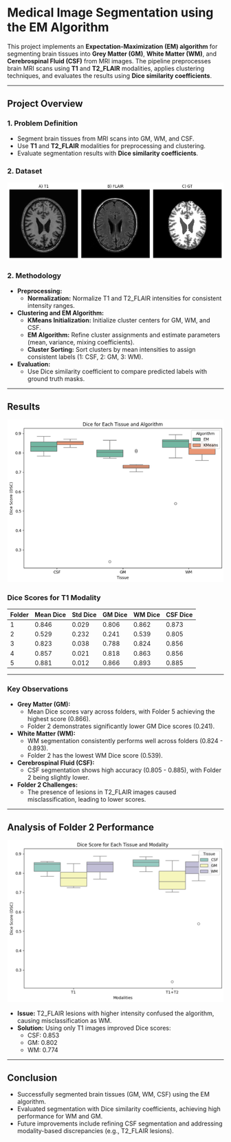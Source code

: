 # Medical Image Segmentation using the EM Algorithm

This project implements an **Expectation-Maximization (EM) algorithm** for segmenting brain tissues into **Grey Matter (GM)**, **White Matter (WM)**, and **Cerebrospinal Fluid (CSF)** from MRI images. The pipeline preprocesses brain MRI scans using **T1** and **T2_FLAIR** modalities, applies clustering techniques, and evaluates the results using **Dice similarity coefficients**.

---

## **Project Overview**

### **1. Problem Definition**
- Segment brain tissues from MRI scans into GM, WM, and CSF.
- Use **T1** and **T2_FLAIR** modalities for preprocessing and clustering.
- Evaluate segmentation results with **Dice similarity coefficients**.

### **2. Dataset**

![Dataset Sample](Images/Dataset.png)

### **2. Methodology**
- **Preprocessing:**
  - **Normalization:** Normalize T1 and T2_FLAIR intensities for consistent intensity ranges.
- **Clustering and EM Algorithm:**
  - **KMeans Initialization:** Initialize cluster centers for GM, WM, and CSF.
  - **EM Algorithm:** Refine cluster assignments and estimate parameters (mean, variance, mixing coefficients).
  - **Cluster Sorting:** Sort clusters by mean intensities to assign consistent labels (1: CSF, 2: GM, 3: WM).
- **Evaluation:**
  - Use Dice similarity coefficient to compare predicted labels with ground truth masks.

---

## **Results**

![Dice Score](Images/result_1.PNG)

### **Dice Scores for T1 Modality**

| Folder | Mean Dice | Std Dice | GM Dice | WM Dice | CSF Dice |
|--------|-----------|----------|---------|---------|----------|
| 1      | 0.846     | 0.029    | 0.806   | 0.862   | 0.873    |
| 2      | 0.529     | 0.232    | 0.241   | 0.539   | 0.805    |
| 3      | 0.823     | 0.038    | 0.788   | 0.824   | 0.856    |
| 4      | 0.857     | 0.021    | 0.818   | 0.863   | 0.856    |
| 5      | 0.881     | 0.012    | 0.866   | 0.893   | 0.885    |

---

### **Key Observations**
- **Grey Matter (GM):**
  - Mean Dice scores vary across folders, with Folder 5 achieving the highest score (0.866).
  - Folder 2 demonstrates significantly lower GM Dice scores (0.241).
- **White Matter (WM):**
  - WM segmentation consistently performs well across folders (0.824 - 0.893).
  - Folder 2 has the lowest WM Dice score (0.539).
- **Cerebrospinal Fluid (CSF):**
  - CSF segmentation shows high accuracy (0.805 - 0.885), with Folder 2 being slightly lower.
- **Folder 2 Challenges:**
  - The presence of lesions in T2_FLAIR images caused misclassification, leading to lower scores.

---

## **Analysis of Folder 2 Performance**
![Folder 2 Segmentation Performance](Images/result_2.PNG)

- **Issue:** T2_FLAIR lesions with higher intensity confused the algorithm, causing misclassification as WM.
- **Solution:** Using only T1 images improved Dice scores:
  - CSF: 0.853
  - GM: 0.802
  - WM: 0.774

---

## **Conclusion**
- Successfully segmented brain tissues (GM, WM, CSF) using the EM algorithm.
- Evaluated segmentation with Dice similarity coefficients, achieving high performance for WM and GM.
- Future improvements include refining CSF segmentation and addressing modality-based discrepancies (e.g., T2_FLAIR lesions).
